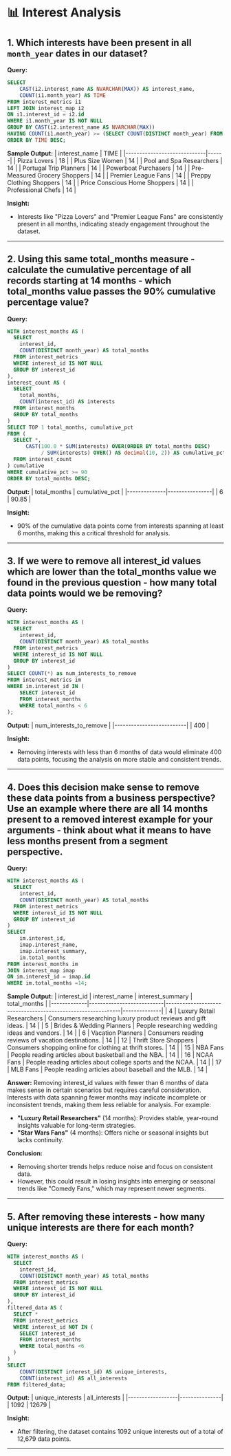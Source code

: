 # 📊 Interest Analysis

## 1. Which interests have been present in all `month_year` dates in our dataset?

**Query:**
```sql
SELECT  
    CAST(i2.interest_name AS NVARCHAR(MAX)) AS interest_name, 
    COUNT(i1.month_year) AS TIME 
FROM interest_metrics i1
LEFT JOIN interest_map i2 
ON i1.interest_id = i2.id 
WHERE i1.month_year IS NOT NULL
GROUP BY CAST(i2.interest_name AS NVARCHAR(MAX))
HAVING COUNT(i1.month_year) >= (SELECT COUNT(DISTINCT month_year) FROM interest_metrics)
ORDER BY TIME DESC;
```

**Sample Output:**
| interest_name               | TIME |
|-----------------------------|------|
| Pizza Lovers                | 18   |
| Plus Size Women             | 14   |
| Pool and Spa Researchers    | 14   |
| Portugal Trip Planners      | 14   |
| Powerboat Purchasers        | 14   |
| Pre-Measured Grocery Shoppers | 14   |
| Premier League Fans         | 14   |
| Preppy Clothing Shoppers    | 14   |
| Price Conscious Home Shoppers | 14   |
| Professional Chefs          | 14   |

**Insight:**
- Interests like "Pizza Lovers" and "Premier League Fans" are consistently present in all months, indicating steady engagement throughout the dataset.

---

## 2.  Using this same total_months measure - calculate the cumulative percentage of all records starting at 14 months - which total_months value passes the 90% cumulative percentage value?

**Query:**
```sql
WITH interest_months AS (
  SELECT
    interest_id,
    COUNT(DISTINCT month_year) AS total_months
  FROM interest_metrics
  WHERE interest_id IS NOT NULL
  GROUP BY interest_id
),
interest_count AS (
  SELECT
    total_months,
    COUNT(interest_id) AS interests
  FROM interest_months
  GROUP BY total_months
)
SELECT TOP 1 total_months, cumulative_pct
FROM (
  SELECT *,
      CAST(100.0 * SUM(interests) OVER(ORDER BY total_months DESC)
           / SUM(interests) OVER() AS decimal(10, 2)) AS cumulative_pct
  FROM interest_count
) cumulative
WHERE cumulative_pct >= 90
ORDER BY total_months DESC;
```

**Output:**
| total_months | cumulative_pct |
|--------------|----------------|
| 6            | 90.85          |

**Insight:**
- 90% of the cumulative data points come from interests spanning at least 6 months, making this a critical threshold for analysis.
---

## 3. If we were to remove all interest_id values which are lower than the total_months value we found in the previous question - how many total data points would we be removing?

**Query:**
```sql
WITH interest_months AS (
  SELECT
    interest_id,
    COUNT(DISTINCT month_year) AS total_months
  FROM interest_metrics
  WHERE interest_id IS NOT NULL
  GROUP BY interest_id
)
SELECT COUNT(*) as num_interests_to_remove
FROM interest_metrics im
WHERE im.interest_id IN (
    SELECT interest_id
    FROM interest_months
    WHERE total_months < 6
);
```

**Output:**
| num_interests_to_remove |
|--------------------------|
| 400                     |

**Insight:**
- Removing interests with less than 6 months of data would eliminate 400 data points, focusing the analysis on more stable and consistent trends.
---

## 4.  Does this decision make sense to remove these data points from a business perspective? Use an example where there are all 14 months present to a removed interest example for your arguments - think about what it means to have less months present from a segment perspective.

**Query:**
```sql
WITH interest_months AS (
  SELECT
    interest_id,
    COUNT(DISTINCT month_year) AS total_months
  FROM interest_metrics
  WHERE interest_id IS NOT NULL
  GROUP BY interest_id
)
SELECT 
    im.interest_id, 
    imap.interest_name, 
    imap.interest_summary, 
    im.total_months
FROM interest_months im
JOIN interest_map imap
ON im.interest_id = imap.id
WHERE im.total_months =14;
```

**Sample Output:**
| interest_id | interest_name             | interest_summary                                             | total_months |
|-------------|---------------------------|-------------------------------------------------------------|--------------|
| 4           | Luxury Retail Researchers | Consumers researching luxury product reviews and gift ideas. | 14           |
| 5           | Brides & Wedding Planners | People researching wedding ideas and vendors.               | 14           |
| 6           | Vacation Planners         | Consumers reading reviews of vacation destinations.         | 14           |
| 12          | Thrift Store Shoppers     | Consumers shopping online for clothing at thrift stores.    | 14           |
| 15          | NBA Fans                  | People reading articles about basketball and the NBA.       | 14           |
| 16          | NCAA Fans                 | People reading articles about college sports and the NCAA.  | 14           |
| 17          | MLB Fans                  | People reading articles about baseball and the MLB.         | 14           |

**Answer:**
Removing interest_id values with fewer than 6 months of data makes sense in certain scenarios but requires careful consideration. Interests with data spanning fewer months may indicate incomplete or inconsistent trends, making them less reliable for analysis. For example:

- **"Luxury Retail Researchers"** (14 months): Provides stable, year-round insights valuable for long-term strategies.
- **"Star Wars Fans"** (4 months): Offers niche or seasonal insights but lacks continuity.

**Conclusion:**
- Removing shorter trends helps reduce noise and focus on consistent data.
- However, this could result in losing insights into emerging or seasonal trends like "Comedy Fans," which may represent newer segments.

---

## 5.  After removing these interests - how many unique interests are there for each month?

**Query:**
```sql
WITH interest_months AS (
  SELECT
    interest_id,
    COUNT(DISTINCT month_year) AS total_months
  FROM interest_metrics
  WHERE interest_id IS NOT NULL
  GROUP BY interest_id
),
filtered_data AS (
  SELECT *
  FROM interest_metrics
  WHERE interest_id NOT IN (
    SELECT interest_id
    FROM interest_months
    WHERE total_months <6
  )
)
SELECT 
    COUNT(DISTINCT interest_id) AS unique_interests,
    COUNT(interest_id) AS all_interests
FROM filtered_data;
```

**Output:**
| unique_interests | all_interests |
|------------------|---------------|
| 1092             | 12679         |

**Insight:**
- After filtering, the dataset contains 1092 unique interests out of a total of 12,679 data points.

---

